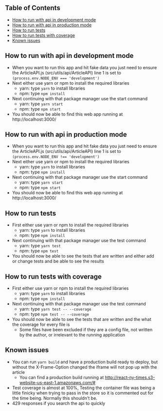 ## Table of Contents

- [How to run with api in development mode](#how-to-run-with-api-in-development-mode)
- [How to run with api in production mode](#how-to-run-with-api-in-production-mode)
- [How to run tests](#how-to-run-tests)
- [How to run tests with coverage](#how-to-run-tests-with-coverage)
- [Known issues](#known-issues)

## How to run with api in development mode

- When you want to run this app and hit fake data you just need to ensure the ArticleAPI.js (src/utils/api/ArticleAPI) line 1 is set to `(process.env.NODE_ENV === 'development')`
- Next either use yarn or npm to install the required libraries
  - yarn: type `yarn` to install libraries
  - npm: type `npm install`
- Next continuing with that package manager use the start command
  - yarn: type `yarn start`
  - npm: type `npm start`
- You should now be able to find this web app running at http://localhost:3000/

## How to run with api in production mode

- When you want to run this app and hit fake data you just need to ensure the ArticleAPI.js (src/utils/api/ArticleAPI) line 1 is set to `(process.env.NODE_ENV !== 'development')`
- Next either use yarn or npm to install the required libraries
  - yarn: type `yarn` to install libraries
  - npm: type `npm install`
- Next continuing with that package manager use the start command
  - yarn: type `yarn start`
  - npm: type `npm start`
- You should now be able to find this web app running at http://localhost:3000/

## How to run tests

- First either use yarn or npm to install the required libraries
  - yarn: type `yarn` to install libraries
  - npm: type `npm install`
- Next continuing with that package manager use the test command
  - yarn: type `yarn test`
  - npm: type `npm test`
- You should now be able to see the tests that are written and either add or change tests and be able to see the results

## How to run tests with coverage

- First either use yarn or npm to install the required libraries
  - yarn: type `yarn` to install libraries
  - npm: type `npm install`
- Next continuing with that package manager use the test command
  - yarn: type `yarn test -- --coverage`
  - npm: type `npm test -- --coverage`
- You should now be able to see the tests that are written and the what the coverage for every file is
  - Some files have been excluded if they are a config file, not written by the author, or irrelevant to the running application

## Known issues

- You can run `yarn build` and have a production build ready to deploy, but without the X-Frame-Option changed the iframe will not pop up with the article
  - You can find a production build running at http://react-ny-times.s3-website-us-east-1.amazonaws.com/#
- Test coverage is almost at 100%, Testing the container file was being a little finicky when trying to pass in the store so it is commented out for the time being. Normally this shouldn't be.
- 429 responses if you search the api to quickly
